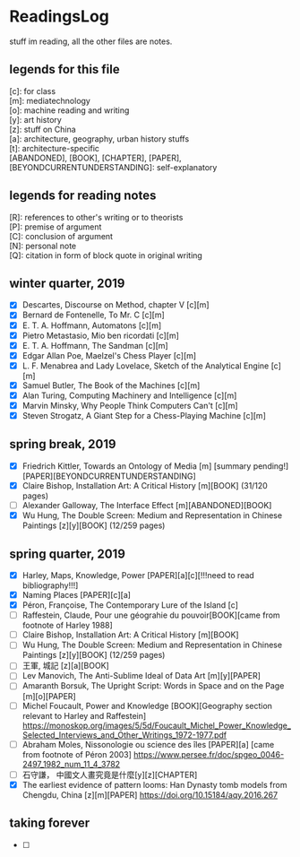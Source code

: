 # ReadingsLog
stuff im reading, all the other files are notes.
## legends for this file
 [c]: for class</br>
 [m]: mediatechnology</br>
 [o]: machine reading and writing</br>
 [y]: art history</br>
 [z]: stuff on China</br>
 [a]: architecture, geography, urban history stuffs</br>
 [t]: architecture-specific</br>
 [ABANDONED], [BOOK], [CHAPTER], [PAPER], [BEYONDCURRENTUNDERSTANDING]: self-explanatory
## legends for reading notes
 [R]: references to other's writing or to theorists</br>
 [P]: premise of argument</br>
 [C]: conclusion of argument</br>
 [N]: personal note</br>
 [Q]: citation in form of block quote in original writing</br>
## winter quarter, 2019
- [x] Descartes, Discourse on Method, chapter V [c][m]
- [x] Bernard de Fontenelle, To Mr. C [c][m] 
- [x] E. T. A. Hoffmann, Automatons [c][m] 
- [x] Pietro Metastasio, Mio ben ricordati [c][m]
- [x] E. T. A. Hoffmann, The Sandman [c][m]
- [x] Edgar Allan Poe, Maelzel's Chess Player [c][m]
- [x] L. F. Menabrea and Lady Lovelace, Sketch of the Analytical Engine [c][m]
- [x] Samuel Butler, The Book of the Machines [c][m]
- [x] Alan Turing, Computing Machinery and Intelligence [c][m]
- [x] Marvin Minsky, Why People Think Computers Can't [c][m]
- [x] Steven Strogatz, A Giant Step for a Chess-Playing Machine [c][m]
## spring break, 2019
- [x] Friedrich Kittler, Towards an Ontology of Media [m] [summary pending!][PAPER][BEYONDCURRENTUNDERSTANDING]
- [x] Claire Bishop, Installation Art: A Critical History [m][BOOK] (31/120 pages)
- [ ] Alexander Galloway, The Interface Effect [m][ABANDONED][BOOK] 
- [x] Wu Hung, The Double Screen: Medium and Representation in Chinese Paintings [z][y][BOOK] (12/259 pages)
## spring quarter, 2019
- [x] Harley, Maps, Knowledge, Power [PAPER][a][c][!!!need to read bibliography!!!]
- [x] Naming Places [PAPER][c][a]
- [x] Péron, Françoise, The Contemporary Lure of the Island [c]
- [ ] Raffestein, Claude, Pour une géograhie du pouvoir[BOOK][came from footnote of Harley 1988]
- [ ] Claire Bishop, Installation Art: A Critical History [m][BOOK]
- [ ] Wu Hung, The Double Screen: Medium and Representation in Chinese Paintings [z][y][BOOK] (12/259 pages)
- [ ] 王軍, 城記 [z][a][BOOK]
- [ ] Lev Manovich, The Anti-Sublime Ideal of Data Art [m][y][PAPER]
- [ ] Amaranth Borsuk, The Upright Script: Words in Space and on the Page [m][o][PAPER]
- [ ] Michel Foucault, Power and Knowledge [BOOK][Geography section relevant to Harley and Raffestein] https://monoskop.org/images/5/5d/Foucault_Michel_Power_Knowledge_Selected_Interviews_and_Other_Writings_1972-1977.pdf
- [ ] Abraham Moles,	Nissonologie ou science des îles [PAPER][a] [came from footnote of Péron 2003] https://www.persee.fr/doc/spgeo_0046-2497_1982_num_11_4_3782
- [ ] 石守謙， 中國文人畫究竟是什麼[y][z][CHAPTER]
- [x] The earliest evidence of pattern looms: Han Dynasty tomb models from Chengdu, China [z][m][PAPER]
https://doi.org/10.15184/aqy.2016.267
## taking forever
- [ ] 
